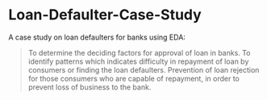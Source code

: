 # Loan-Defaulter-Case-Study

A case study on loan defaulters for banks using EDA:

   > To determine the deciding factors for approval of loan in banks.
   > To identify patterns which indicates difficulty in repayment of loan by consumers or finding the loan defaulters.
   > Prevention of loan rejection for those consumers who are capable of repayment, in order to prevent loss of business to the bank.
